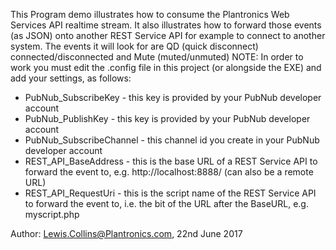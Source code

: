 This Program demo illustrates how to consume the Plantronics Web Services API realtime stream.
It also illustrates how to forward those events (as JSON) onto another REST Service API for 
example to connect to another system.
The events it will look for are QD (quick disconnect) connected/disconnected and Mute (muted/unmuted)
NOTE: In order to work you must edit the .config file in this project (or alongside the EXE) and add
your settings, as follows:
- PubNub_SubscribeKey - this key is provided by your PubNub developer account
- PubNub_PublishKey - this key is provided by your PubNub developer account
- PubNub_SubscribeChannel - this channel id you create in your PubNub developer account
- REST_API_BaseAddress - this is the base URL of a REST Service API to forward the event to,
    e.g. http://localhost:8888/ (can also be a remote URL)
- REST_API_RequestUri - this is the script name of the REST Service API to forward the event to,
    i.e. the bit of the URL after the BaseURL, e.g. myscript.php
    
Author: Lewis.Collins@Plantronics.com, 22nd June 2017
